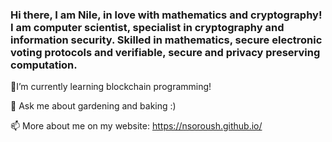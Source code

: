 ### Hi there, I am Nile, in love with mathematics and cryptography! I am computer scientist, specialist in cryptography and information security. Skilled in mathematics, secure electronic voting protocols and verifiable, secure and privacy preserving computation.                                                

🌱I’m currently learning blockchain programming!

💬 Ask me about gardening and baking :)

📫 More about me on my website: https://nsoroush.github.io/




<!--
**nsoroush/nsoroush** is a ✨ _special_ ✨ repository because its `README.md` (this file) appears on your GitHub profile.

Here are some ideas to get you started:

- 🔭 I’m currently working on ...
- 🌱 I’m currently learning ...
- 👯 I’m looking to collaborate on ...
- 🤔 I’m looking for help with ...
- 💬 Ask me about ...
- 📫 How to reach me: ...
- 😄 Pronouns: ...
- ⚡ Fun fact: ...
-->
